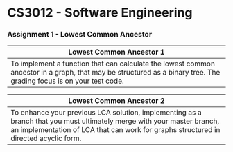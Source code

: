 <h1>CS3012 - Software Engineering</h1>

<h3> Assignment 1 - Lowest Common Ancestor </h3>

Lowest Common Ancestor 1 | 
------------ | 
To implement a function that can calculate the lowest common ancestor in a graph, that may be structured as a binary tree. The grading focus is on your test code. | 

Lowest Common Ancestor 2 | 
------------ | 
To enhance your previous LCA solution, implementing as a branch that you must ultimately merge with your master branch, an implementation of LCA that can work for graphs structured in directed acyclic form.| 

